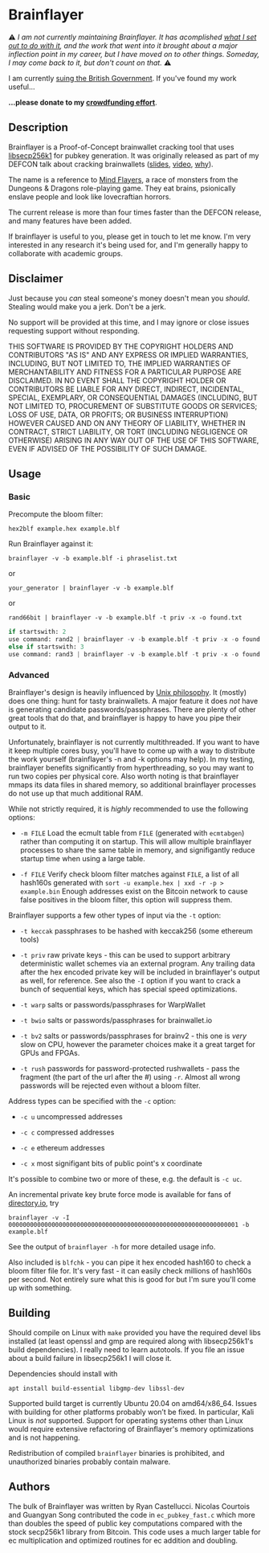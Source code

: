 Brainflayer
===========

⚠️ *I am not currently maintaining Brainflayer. It has acomplished [what I set out to do with it](https://rya.nc/defcon-brainwallets.html), and the work that went into it brought about a major inflection point in my career, but I have moved on to other things. Someday, I may come back to it, but don't count on that.* ⚠️

I am currently [suing the British Government](https://www.leighday.co.uk/news/news/2023-news/legal-challenge-urges-government-to-give-legal-recognition-to-nonbinary-people/). If you've found my work useful...

**...please donate to my [crowdfunding effort](https://www.crowdjustice.com/case/non-binary-recognition/)**.

Description
-----------

Brainflayer is a Proof-of-Concept brainwallet cracking tool that uses
[libsecp256k1](https://github.com/bitcoin/secp256k1) for pubkey generation.
It was originally released as part of my DEFCON talk about cracking brainwallets
([slides](https://rya.nc/dc23), [video](https://rya.nc/b6), [why](https://rya.nc/defcon-brainwallets.html)).

The name is a reference to [Mind Flayers](https://en.wikipedia.org/wiki/Illithid),
a race of monsters from the Dungeons & Dragons role-playing game. They eat
brains, psionically enslave people and look like lovecraftian horrors.

The current release is more than four times faster than the DEFCON release, and
many features have been added.

If brainflayer is useful to you, please get in touch to let me know. I'm very
interested in any research it's being used for, and I'm generally happy to
collaborate with academic groups.

Disclaimer
----------
Just because you *can* steal someone's money doesn't mean you *should*.
Stealing would make you a jerk. Don't be a jerk.

No support will be provided at this time, and I may ignore or close issues
requesting support without responding.

THIS SOFTWARE IS PROVIDED BY THE COPYRIGHT HOLDERS AND CONTRIBUTORS "AS IS"
AND ANY EXPRESS OR IMPLIED WARRANTIES, INCLUDING, BUT NOT LIMITED TO, THE
IMPLIED WARRANTIES OF MERCHANTABILITY AND FITNESS FOR A PARTICULAR PURPOSE
ARE DISCLAIMED. IN NO EVENT SHALL THE COPYRIGHT HOLDER OR CONTRIBUTORS BE
LIABLE FOR ANY DIRECT, INDIRECT, INCIDENTAL, SPECIAL, EXEMPLARY, OR
CONSEQUENTIAL DAMAGES (INCLUDING, BUT NOT LIMITED TO, PROCUREMENT OF
SUBSTITUTE GOODS OR SERVICES; LOSS OF USE, DATA, OR PROFITS; OR BUSINESS
INTERRUPTION) HOWEVER CAUSED AND ON ANY THEORY OF LIABILITY, WHETHER IN
CONTRACT, STRICT LIABILITY, OR TORT (INCLUDING NEGLIGENCE OR OTHERWISE)
ARISING IN ANY WAY OUT OF THE USE OF THIS SOFTWARE, EVEN IF ADVISED OF THE
POSSIBILITY OF SUCH DAMAGE.

Usage
-----

### Basic

Precompute the bloom filter:

`hex2blf example.hex example.blf`

Run Brainflayer against it:

`brainflayer -v -b example.blf -i phraselist.txt`

or

`your_generator | brainflayer -v -b example.blf`

or

`rand66bit | brainflayer -v -b example.blf -t priv -x -o found.txt`


```py
if startswith: 2 
use command: rand2 | brainflayer -v -b example.blf -t priv -x -o found.txt
else if startswith: 3
use command: rand3 | brainflayer -v -b example.blf -t priv -x -o found.txt
```

### Advanced

Brainflayer's design is heavily influenced by [Unix philosophy](https://en.wikipedia.org/wiki/Unix_philosophy).
It (mostly) does one thing: hunt for tasty brainwallets. A major feature it
does *not* have is generating candidate passwords/passphrases. There are plenty
of other great tools that do that, and brainflayer is happy to have you pipe
their output to it.

Unfortunately, brainflayer is not currently multithreaded. If you want to have
it keep multiple cores busy, you'll have to come up with a way to distribute
the work yourself (brainflayer's -n and -k options may help). In my testing,
brainflayer benefits significantly from hyperthreading, so you may want to
run two copies per physical core. Also worth noting is that brainflayer mmaps
its data files in shared memory, so additional brainflayer processes do not
use up that much additional RAM.

While not strictly required, it is *highly* recommended to use the following
options:

* `-m FILE` Load the ecmult table from `FILE` (generated with `ecmtabgen`)
            rather than computing it on startup. This will allow multiple
            brainflayer processes to share the same table in memory, and
            signifigantly reduce startup time when using a large table.

* `-f FILE` Verify check bloom filter matches against `FILE`, a list of all
            hash160s generated with
            `sort -u example.hex | xxd -r -p > example.bin`
            Enough addresses exist on the Bitcoin network to cause false
            positives in the bloom filter, this option will suppress them.

Brainflayer supports a few other types of input via the `-t` option:

* `-t keccak` passphrases to be hashed with keccak256 (some ethereum tools)

* `-t priv` raw private keys - this can be used to support arbitrary
            deterministic wallet schemes via an external program. Any trailing
            data after the hex encoded private key will be included in
            brainflayer's output as well, for reference. See also the `-I`
            option if you want to crack a bunch of sequential keys, which has
            special speed optimizations.

* `-t warp` salts or passwords/passphrases for WarpWallet

* `-t bwio` salts or passwords/passphrases for brainwallet.io

* `-t bv2`  salts or passwords/passphrases for brainv2 - this one is *very* slow
            on CPU, however the parameter choices make it a great target for GPUs
            and FPGAs.

* `-t rush` passwords for password-protected rushwallets - pass the fragment (the
            part of the url after the #) using `-r`. Almost all wrong passwords
            will be rejected even without a bloom filter.

Address types can be specified with the `-c` option:

* `-c u` uncompressed addresses

* `-c c` compressed addresses

* `-c e` ethereum addresses

* `-c x` most signifigant bits of public point's x coordinate

It's possible to combine two or more of these, e.g. the default is `-c uc`.

An incremental private key brute force mode is available for fans of
[directory.io](http://www.directory.io/), try

`brainflayer -v -I 0000000000000000000000000000000000000000000000000000000000000001 -b example.blf`

See the output of `brainflayer -h` for more detailed usage info.

Also included is `blfchk` - you can pipe it hex encoded hash160 to check a
bloom filter file for. It's very fast - it can easily check millions of
hash160s per second. Not entirely sure what this is good for but I'm sure
you'll come up with something.

Building
--------

Should compile on Linux with `make` provided you have the required devel libs
installed (at least openssl and gmp are required along with libsecp256k1's
build dependencies). I really need to learn autotools. If you file an issue
about a build failure in libsecp256k1 I will close it.

Dependencies should install with

```
apt install build-essential libgmp-dev libssl-dev
```

Supported build target is currently Ubuntu 20.04 on amd64/x86_64. Issues with
building for other platforms probably won’t be fixed. In particular, Kali Linux
is *not* supported. Support for operating systems other than Linux would require
extensive refactoring of Brainflayer's memory optimizations and is not happening.

Redistribution of compiled `brainflayer` binaries is prohibited, and
unauthorized binaries probably contain malware.

Authors
-------

The bulk of Brainflayer was written by Ryan Castellucci. Nicolas Courtois and
Guangyan Song contributed the code in `ec_pubkey_fast.c` which more than
doubles the speed of public key computations compared with the stock secp256k1
library from Bitcoin. This code uses a much larger table for ec multiplication
and optimized routines for ec addition and doubling.
